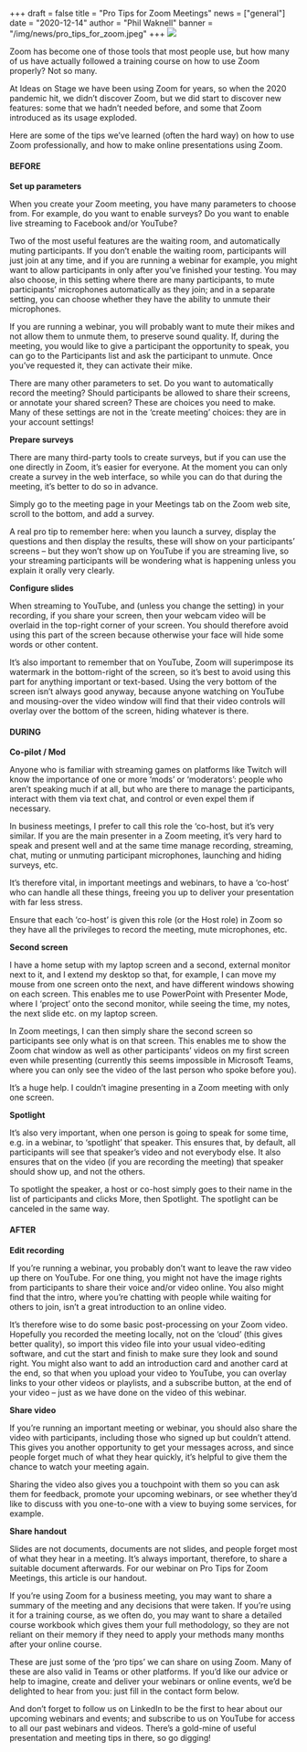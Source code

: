 +++
draft = false
title = "Pro Tips for Zoom Meetings"
news = ["general"]
date = "2020-12-14"
author = "Phil Waknell"
banner = "/img/news/pro_tips_for_zoom.jpeg"
+++
![](/img/news/pro_tips_for_zoom.jpeg)

Zoom has become one of those tools that most people use, but how many of us have actually followed a training course on how to use Zoom properly? Not so many.

At Ideas on Stage we have been using Zoom for years, so when the 2020 pandemic hit, we didn’t discover Zoom, but we did start to discover new features: some that we hadn’t needed before, and some that Zoom introduced as its usage exploded.

Here are some of the tips we’ve learned (often the hard way) on how to use Zoom professionally, and how to make online presentations using Zoom.



#### **BEFORE**

**Set up parameters**

When you create your Zoom meeting, you have many parameters to choose from. For example, do you want to enable surveys? Do you want to enable live streaming to Facebook and/or YouTube?

Two of the most useful features are the waiting room, and automatically muting participants. If you don’t enable the waiting room, participants will just join at any time, and if you are running a webinar for example, you might want to allow participants in only after you’ve finished your testing. You may also choose, in this setting where there are many participants, to mute participants’ microphones automatically as they join; and in a separate setting, you can choose whether they have the ability to unmute their microphones.

If you are running a webinar, you will probably want to mute their mikes and not allow them to unmute them, to preserve sound quality. If, during the meeting, you would like to give a participant the opportunity to speak, you can go to the Participants list and ask the participant to unmute. Once you’ve requested it, they can activate their mike.

There are many other parameters to set. Do you want to automatically record the meeting? Should participants be allowed to share their screens, or annotate your shared screen? These are choices you need to make. Many of these settings are not in the ‘create meeting’ choices: they are in your account settings!

**Prepare surveys**

There are many third-party tools to create surveys, but if you can use the one directly in Zoom, it’s easier for everyone. At the moment you can only create a survey in the web interface, so while you can do that during the meeting, it’s better to do so in advance. 

Simply go to the meeting page in your Meetings tab on the Zoom web site, scroll to the bottom, and add a survey.

A real pro tip to remember here: when you launch a survey, display the questions and then display the results, these will show on your participants’ screens – but they won’t show up on YouTube if you are streaming live, so your streaming participants will be wondering what is happening unless you explain it orally very clearly.

**Configure slides**

When streaming to YouTube, and (unless you change the setting) in your recording, if you share your screen, then your webcam video will be overlaid in the top-right corner of your screen. You should therefore avoid using this part of the screen because otherwise your face will hide some words or other content.

It’s also important to remember that on YouTube, Zoom will superimpose its watermark in the bottom-right of the screen, so it’s best to avoid using this part for anything important or text-based. Using the very bottom of the screen isn’t always good anyway, because anyone watching on YouTube and mousing-over the video window will find that their video controls will overlay over the bottom of the screen, hiding whatever is there.



#### **DURING**

**Co-pilot / Mod**

Anyone who is familiar with streaming games on platforms like Twitch will know the importance of one or more ‘mods’ or ‘moderators’: people who aren’t speaking much if at all, but who are there to manage the participants, interact with them via text chat, and control or even expel them if necessary.

In business meetings, I prefer to call this role the ‘co-host, but it’s very similar. If you are the main presenter in a Zoom meeting, it’s very hard to speak and present well and at the same time manage recording, streaming, chat, muting or unmuting participant microphones, launching and hiding surveys, etc.

It’s therefore vital, in important meetings and webinars, to have a ‘co-host’ who can handle all these things, freeing you up to deliver your presentation with far less stress. 

Ensure that each ‘co-host’ is given this role (or the Host role) in Zoom so they have all the privileges to record the meeting, mute microphones, etc.

**Second screen**

I have a home setup with my laptop screen and a second, external monitor next to it, and I extend my desktop so that, for example, I can move my mouse from one screen onto the next, and have different windows showing on each screen. This enables me to use PowerPoint with Presenter Mode, where I ‘project’ onto the second monitor, while seeing the time, my notes, the next slide etc. on my laptop screen.

In Zoom meetings, I can then simply share the second screen so participants see only what is on that screen. This enables me to show the Zoom chat window as well as other participants’ videos on my first screen even while presenting (currently this seems impossible in Microsoft Teams, where you can only see the video of the last person who spoke before you).

It’s a huge help. I couldn’t imagine presenting in a Zoom meeting with only one screen.

**Spotlight**

It’s also very important, when one person is going to speak for some time, e.g. in a webinar, to ‘spotlight’ that speaker. This ensures that, by default, all participants will see that speaker’s video and not everybody else. It also ensures that on the video (if you are recording the meeting) that speaker should show up, and not the others.

To spotlight the speaker, a host or co-host simply goes to their name in the list of participants and clicks More, then Spotlight. The spotlight can be canceled in the same way.



#### **AFTER**

**Edit recording**

If you’re running a webinar, you probably don’t want to leave the raw video up there on YouTube. For one thing, you might not have the image rights from participants to share their voice and/or video online. You also might find that the intro, where you’re chatting with people while waiting for others to join, isn’t a great introduction to an online video.

It’s therefore wise to do some basic post-processing on your Zoom video. Hopefully you recorded the meeting locally, not on the ‘cloud’ (this gives better quality), so import this video file into your usual video-editing software, and cut the start and finish to make sure they look and sound right. You might also want to add an introduction card and another card at the end, so that when you upload your video to YouTube, you can overlay links to your other videos or playlists, and a subscribe button, at the end of your video – just as we have done on the video of this webinar.

**Share video**

If you’re running an important meeting or webinar, you should also share the video with participants, including those who signed up but couldn’t attend. This gives you another opportunity to get your messages across, and since people forget much of what they hear quickly, it’s helpful to give them the chance to watch your meeting again.

Sharing the video also gives you a touchpoint with them so you can ask them for feedback, promote your upcoming webinars, or see whether they’d like to discuss with you one-to-one with a view to buying some services, for example.

**Share handout**

Slides are not documents, documents are not slides, and people forget most of what they hear in a meeting. It’s always important, therefore, to share a suitable document afterwards. For our webinar on Pro Tips for Zoom Meetings, this article is our handout. 

If you’re using Zoom for a business meeting, you may want to share a summary of the meeting and any decisions that were taken. If you’re using it for a training course, as we often do, you may want to share a detailed course workbook which gives them your full methodology, so they are not reliant on their memory if they need to apply your methods many months after your online course.



These are just some of the ‘pro tips’ we can share on using Zoom. Many of these are also valid in Teams or other platforms. If you’d like our advice or help to imagine, create and deliver your webinars or online events, we’d be delighted to hear from you: just fill in the contact form below.

And don’t forget to follow us on LinkedIn to be the first to hear about our upcoming webinars and events; and subscribe to us on YouTube for access to all our past webinars and videos. There’s a gold-mine of useful presentation and meeting tips in there, so go digging!